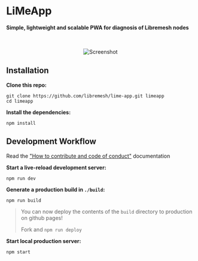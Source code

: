 # LiMeApp
**Simple, lightweight and scalable PWA for diagnosis of Libremesh nodes**


<p align="center"><br><br>
    <img src="https://raw.githubusercontent.com/libremesh/lime-app/fd31c213/screenshot.gif" alt="Screenshot" />
</p>


## Installation

**Clone this repo:**

```
git clone https://github.com/libremesh/lime-app.git limeapp
cd limeapp
```

**Install the dependencies:**

```
npm install
```


## Development Workflow
Read the ["How to contribute and code of conduct"](CONTRIBUTING.md) documentation

**Start a live-reload development server:**

```
npm run dev
```

**Generate a production build in `./build`:**

```
npm run build
```

> You can now deploy the contents of the `build` directory to production on github pages!
>
> Fork and `npm run deploy`


**Start local production server:**

```
npm start
```
